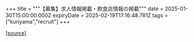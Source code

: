 +++
title = """【募集】求人情報掲載・飲食店情報の掲載"""
date = 2025-01-30T15:00:00.000Z
expiryDate = 2025-02-19T17:16:48.781Z
tags = ["kuriyama","recruit"]
+++


[[source]](https://www.town.kuriyama.hokkaido.jp/soshiki/46/26544.html)

